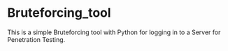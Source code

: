 # Bruteforcing_tool
This is a simple Bruteforcing tool with Python for logging in to a Server for Penetration Testing.
